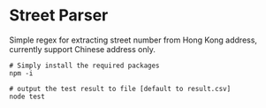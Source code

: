 # Street Parser
Simple regex for extracting street number from Hong Kong address, currently support Chinese address only.

```
# Simply install the required packages
npm -i

# output the test result to file [default to result.csv]
node test
```